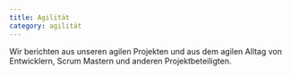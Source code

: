```yaml
---
title: Agilität
category: agilität
---
```


Wir berichten aus unseren agilen Projekten und aus dem agilen Alltag von Entwicklern, Scrum Mastern und anderen Projektbeteiligten.
